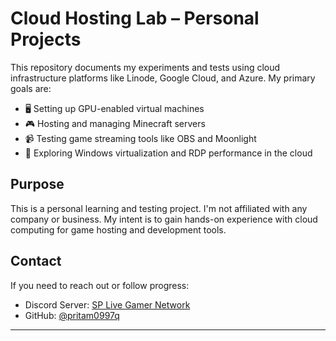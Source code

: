 # Cloud Hosting Lab – Personal Projects

This repository documents my experiments and tests using cloud infrastructure platforms like Linode, Google Cloud, and Azure. My primary goals are:

- 🖥️ Setting up GPU-enabled virtual machines
- 🎮 Hosting and managing Minecraft servers
- 📹 Testing game streaming tools like OBS and Moonlight
- 🧪 Exploring Windows virtualization and RDP performance in the cloud

## Purpose

This is a personal learning and testing project. I'm not affiliated with any company or business. My intent is to gain hands-on experience with cloud computing for game hosting and development tools.

## Contact

If you need to reach out or follow progress:

- Discord Server: [SP Live Gamer Network](https://discord.gg/splivegamer)
- GitHub: [@pritam0997q](https://github.com/pritam0997q)

---

